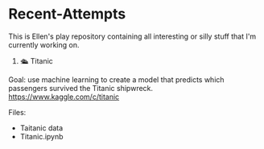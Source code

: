 # Recent-Attempts
This is Ellen's play repository containing all interesting or silly stuff that I'm currently working on.

1. :passenger_ship: Titanic

Goal: use machine learning to create a model that predicts which passengers survived the Titanic shipwreck.
https://www.kaggle.com/c/titanic

Files:
* Taitanic data
* Titanic.ipynb

